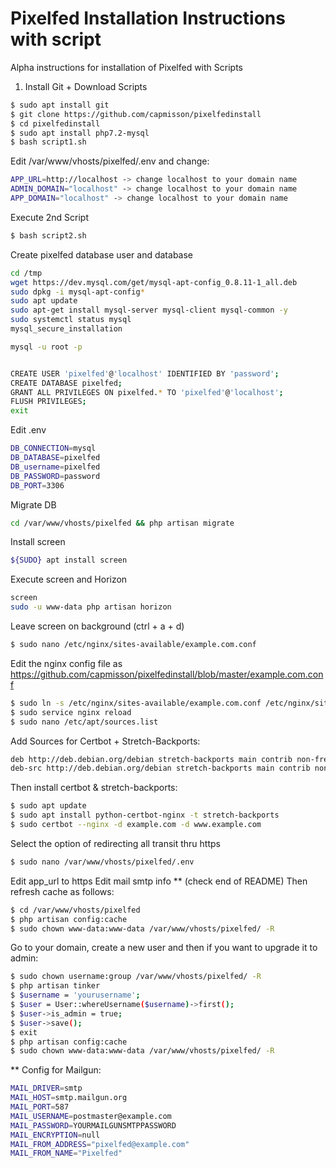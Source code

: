 # Pixelfed Installation Instructions with script

Alpha instructions for installation of Pixelfed with Scripts

1. Install Git + Download Scripts
```sh
$ sudo apt install git
$ git clone https://github.com/capmisson/pixelfedinstall
$ cd pixelfedinstall
$ sudo apt install php7.2-mysql
$ bash script1.sh
```

Edit /var/www/vhosts/pixelfed/.env and change:
```sh
APP_URL=http://localhost -> change localhost to your domain name
ADMIN_DOMAIN="localhost" -> change localhost to your domain name
APP_DOMAIN="localhost" -> change localhost to your domain name
```

Execute 2nd Script 
```sh
$ bash script2.sh
```

Create pixelfed database user and database

```sh
cd /tmp
wget https://dev.mysql.com/get/mysql-apt-config_0.8.11-1_all.deb
sudo dpkg -i mysql-apt-config* 
sudo apt update 
sudo apt-get install mysql-server mysql-client mysql-common -y
sudo systemctl status mysql 
mysql_secure_installation 

mysql -u root -p 


CREATE USER 'pixelfed'@'localhost' IDENTIFIED BY 'password'; 
CREATE DATABASE pixelfed; 
GRANT ALL PRIVILEGES ON pixelfed.* TO 'pixelfed'@'localhost'; 
FLUSH PRIVILEGES;  
exit
```

Edit .env
```sh
DB_CONNECTION=mysql
DB_DATABASE=pixelfed
DB_username=pixelfed
DB_PASSWORD=password
DB_PORT=3306
```

Migrate DB
```sh
cd /var/www/vhosts/pixelfed && php artisan migrate
```

Install screen
```sh
${SUDO} apt install screen
```

Execute screen and Horizon
```sh
screen
sudo -u www-data php artisan horizon
```

Leave screen on background (ctrl + a + d)
```sh
$ sudo nano /etc/nginx/sites-available/example.com.conf

```

Edit the nginx config file as https://github.com/capmisson/pixelfedinstall/blob/master/example.com.conf

```sh
$ sudo ln -s /etc/nginx/sites-available/example.com.conf /etc/nginx/sites-enabled/
$ sudo service nginx reload
$ sudo nano /etc/apt/sources.list
```

Add Sources for Certbot + Stretch-Backports:
```sh
deb http://deb.debian.org/debian stretch-backports main contrib non-free
deb-src http://deb.debian.org/debian stretch-backports main contrib non-free
```

Then install certbot & stretch-backports:
```sh
$ sudo apt update
$ sudo apt install python-certbot-nginx -t stretch-backports
$ sudo certbot --nginx -d example.com -d www.example.com
```
Select the option of redirecting all transit thru https

```sh
$ sudo nano /var/www/vhosts/pixelfed/.env
```

Edit app_url to https
Edit mail smtp info ** (check end of README)
Then refresh cache as follows:
```sh
$ cd /var/www/vhosts/pixelfed
$ php artisan config:cache
$ sudo chown www-data:www-data /var/www/vhosts/pixelfed/ -R
```

Go to your domain, create a new user and then if you want to upgrade it to admin:
```sh
$ sudo chown username:group /var/www/vhosts/pixelfed/ -R
$ php artisan tinker
$ $username = 'yourusername';
$ $user = User::whereUsername($username)->first();
$ $user->is_admin = true;
$ $user->save();
$ exit
$ php artisan config:cache
$ sudo chown www-data:www-data /var/www/vhosts/pixelfed/ -R
```

** Config for Mailgun:
```sh
MAIL_DRIVER=smtp
MAIL_HOST=smtp.mailgun.org
MAIL_PORT=587 
MAIL_USERNAME=postmaster@example.com
MAIL_PASSWORD=YOURMAILGUNSMTPPASSWORD
MAIL_ENCRYPTION=null
MAIL_FROM_ADDRESS="pixelfed@example.com"
MAIL_FROM_NAME="Pixelfed"
```
